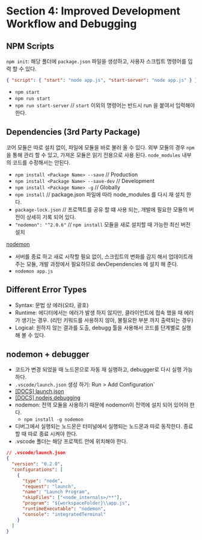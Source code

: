 # Section 4: Improved Development Workflow and Debugging

## NPM Scripts

`npm init`: 해당 폴더에 `package.json` 파일을 생성하고, 사용자 스크립트 명령어를 입력 할 수 있다.

```json
{ "script": { "start": "node app.js", "start-server": "node app.js" } }
```

- `npm start`
- `npm run start`
- `npm run start-server` // `start` 이외의 명령어는 반드시 run 을 붙여서 입력해야 한다.

## Dependencies (3rd Party Package)

코어 모듈은 따로 설치 없이, 파일에 모듈을 바로 불러 올 수 있다. 외부 모듈의 경우 `npm` 을 통해 관리 할 수 있고, 가져온 모듈은 읽기 전용으로 사용 된다. `node_modules` 내부의 코드를 수정해서는 안된다.

- `npm install <Package Name> --save` // Production
- `npm install <Package Name> --save-dev` // Development
- `npm install <Package Name> -g` // Globally
- `npm install` // package.json 파일에 따라 node_modules 를 다시 재 설치 한다.
- `package-lock.json` // 프로젝트를 공유 할 떄 사용 되는, 개발에 필요한 모듈의 버전이 상세히 기록 되어 있다.
- `"nodemon": "^2.0.6"` // `npm install` 모듈을 새로 설치할 때 가능한 최신 버전 설치

[nodemon](https://www.npmjs.com/package/nodemon)

- 서버를 종료 하고 새로 시작할 필요 없이, 스크립트의 변화를 감지 해서 업데이트래 주는 모듈, 개발 과정에서 필요하므로 devDependencies 에 설치 해 준다.
- `nodemon app.js`

## Different Error Types

- Syntax: 문법 상 에러(오타, 괄호)
- Runtime: 에디터에서는 에러가 발생 하지 않지만, 클라이언트에 접속 했을 때 에러가 생기는 경우. (리턴 키워드를 사용하지 않아, 불필요한 부분 까지 출력되는 경우)
- Logical: 원하지 않는 결과를 도출, debugg 툴을 사용해서 코드를 단계별로 실행 해 볼 수 있다.

## nodemon + debugger

- 코드가 변경 되었을 때 노드몬으로 자동 재 실행하고, debugger로 다시 실행 가능하다.
- `.vscode/launch.json` 생성 하기: Run > Add Configuration`
- [[DOCS] launch.json](https://code.visualstudio.com/docs/editor/debugging#_launch-configurations)
- [[DOCS] nodejs debugging](https://code.visualstudio.com/docs/nodejs/nodejs-debugging)
- nodemon: 전역 모듈을 사용하기 때문에 nodemon이 전역에 설치 되어 있어야 한다.
  - `npm install -g nodemon`
- 디버그에서 실행되는 노드몬은 터미널에서 실행되는 노드몬과 따로 동작한다. 종료할 때 따로 종료 시켜야 한다.
- .vscode 폴더는 해당 프로젝트 안에 위치해야 한다.

```json
// .vscode/launch.json
{
  "version": "0.2.0",
  "configurations": [
    {
      "type": "node",
      "request": "launch",
      "name": "Launch Program",
      "skipFiles": ["<node_internals>/**"],
      "program": "${workspaceFolder}\\app.js",
      "runtimeExecutable": "nodemon",
      "console": "integratedTerminal"
    }
  ]
}
```
